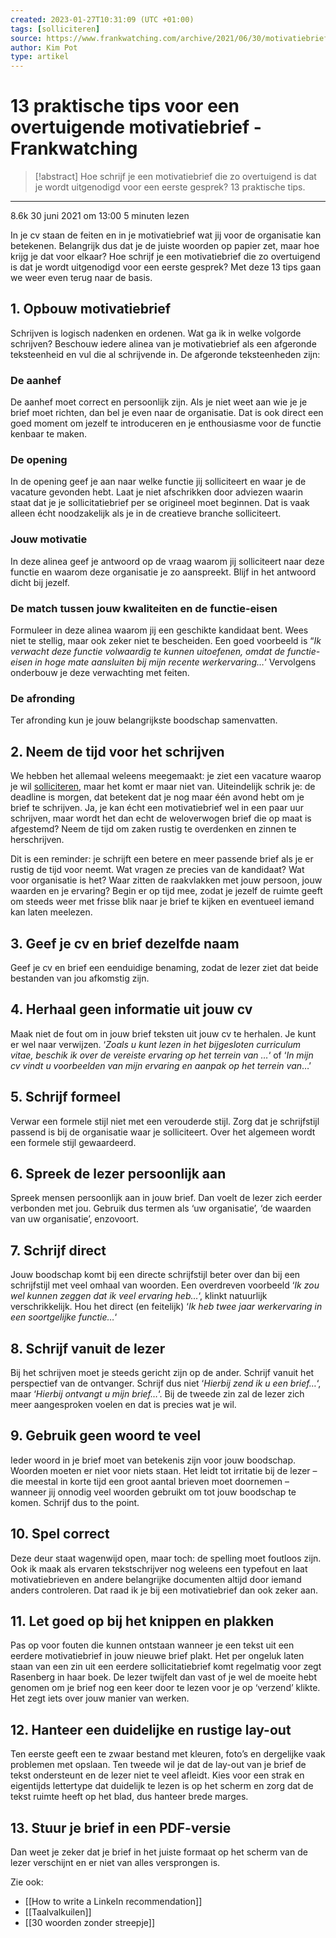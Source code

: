 ```yaml
---
created: 2023-01-27T10:31:09 (UTC +01:00)
tags: [solliciteren]
source: https://www.frankwatching.com/archive/2021/06/30/motivatiebrief-13-tips/
author: Kim Pot
type: artikel
---
```


# 13 praktische tips voor een overtuigende motivatiebrief - Frankwatching

> [!abstract]
> Hoe schrijf je een motivatiebrief die zo overtuigend is dat je wordt uitgenodigd voor een eerste gesprek? 13 praktische tips.

---
8.6k 30 juni 2021 om 13:00 5 minuten lezen

In je cv staan de feiten en in je motivatiebrief wat jij voor de organisatie kan betekenen. Belangrijk dus dat je de juiste woorden op papier zet, maar hoe krijg je dat voor elkaar? Hoe schrijf je een motivatiebrief die zo overtuigend is dat je wordt uitgenodigd voor een eerste gesprek? Met deze 13 tips gaan we weer even terug naar de basis.

## 1\. Opbouw motivatiebrief

Schrijven is logisch nadenken en ordenen. Wat ga ik in welke volgorde schrijven? Beschouw iedere alinea van je motivatiebrief als een afgeronde teksteenheid en vul die al schrijvende in. De afgeronde teksteenheden zijn:

### De aanhef

De aanhef moet correct en persoonlijk zijn. Als je niet weet aan wie je je brief moet richten, dan bel je even naar de organisatie. Dat is ook direct een goed moment om jezelf te introduceren en je enthousiasme voor de functie kenbaar te maken.

### De opening

In de opening geef je aan naar welke functie jij solliciteert en waar je de vacature gevonden hebt. Laat je niet afschrikken door adviezen waarin staat dat je je sollicitatiebrief per se origineel moet beginnen. Dat is vaak alleen écht noodzakelijk als je in de creatieve branche solliciteert.

### Jouw motivatie

In deze alinea geef je antwoord op de vraag waarom jij solliciteert naar deze functie en waarom deze organisatie je zo aanspreekt. Blijf in het antwoord dicht bij jezelf.

### De match tussen jouw kwaliteiten en de functie-eisen

Formuleer in deze alinea waarom jij een geschikte kandidaat bent. Wees niet te stellig, maar ook zeker niet te bescheiden. Een goed voorbeeld is “_Ik verwacht deze functie volwaardig te kunnen uitoefenen, omdat de functie-eisen in hoge mate aansluiten bij mijn recente werkervaring…_‘ Vervolgens onderbouw je deze verwachting met feiten.

### De afronding

Ter afronding kun je jouw belangrijkste boodschap samenvatten.

## 2\. Neem de tijd voor het schrijven

We hebben het allemaal weleens meegemaakt: je ziet een vacature waarop je wil [solliciteren](https://www.frankwatching.com/tag/solliciteren/), maar het komt er maar niet van. Uiteindelijk schrik je: de deadline is morgen, dat betekent dat je nog maar één avond hebt om je brief te schrijven. Ja, je kan écht een motivatiebrief wel in een paar uur schrijven, maar wordt het dan echt de weloverwogen brief die op maat is afgestemd? Neem de tijd om zaken rustig te overdenken en zinnen te herschrijven.

Dit is een reminder: je schrijft een betere en meer passende brief als je er rustig de tijd voor neemt. Wat vragen ze precies van de kandidaat? Wat voor organisatie is het? Waar zitten de raakvlakken met jouw persoon, jouw waarden en je ervaring? Begin er op tijd mee, zodat je jezelf de ruimte geeft om steeds weer met frisse blik naar je brief te kijken en eventueel iemand kan laten meelezen.

## 3\. Geef je cv en brief dezelfde naam

Geef je cv en brief een eenduidige benaming, zodat de lezer ziet dat beide bestanden van jou afkomstig zijn.

## 4\. Herhaal geen informatie uit jouw cv

Maak niet de fout om in jouw brief teksten uit jouw cv te herhalen. Je kunt er wel naar verwijzen. ‘_Zoals u kunt lezen in het bijgesloten curriculum vitae, beschik ik over de vereiste ervaring op het terrein van …_‘ of ‘_In mijn cv vindt u voorbeelden van mijn ervaring en aanpak op het terrein van_…’

## 5\. Schrijf formeel

Verwar een formele stijl niet met een verouderde stijl. Zorg dat je schrijfstijl passend is bij de organisatie waar je solliciteert. Over het algemeen wordt een formele stijl gewaardeerd.

## 6\. Spreek de lezer persoonlijk aan

Spreek mensen persoonlijk aan in jouw brief. Dan voelt de lezer zich eerder verbonden met jou. Gebruik dus termen als ‘uw organisatie’, ‘de waarden van uw organisatie’, enzovoort.

## 7\. Schrijf direct

Jouw boodschap komt bij een directe schrijfstijl beter over dan bij een schrijfstijl met veel omhaal van woorden. Een overdreven voorbeeld ‘_Ik zou wel kunnen zeggen dat ik veel ervaring heb…_‘, klinkt natuurlijk verschrikkelijk. Hou het direct (en feitelijk) ‘_Ik heb twee jaar werkervaring in een soortgelijke functie…_‘

## 8\. Schrijf vanuit de lezer

Bij het schrijven moet je steeds gericht zijn op de ander. Schrijf vanuit het perspectief van de ontvanger. Schrijf dus niet ‘_Hierbij zend ik u een brief…_‘, maar ‘_Hierbij ontvangt u mijn brief…_‘. Bij de tweede zin zal de lezer zich meer aangesproken voelen en dat is precies wat je wil.

## 9\. Gebruik geen woord te veel

Ieder woord in je brief moet van betekenis zijn voor jouw boodschap. Woorden moeten er niet voor niets staan. Het leidt tot irritatie bij de lezer – die meestal in korte tijd een groot aantal brieven moet doornemen – wanneer jij onnodig veel woorden gebruikt om tot jouw boodschap te komen. Schrijf dus to the point.

## 10\. Spel correct

Deze deur staat wagenwijd open, maar toch: de spelling moet foutloos zijn. Ook ik maak als ervaren tekstschrijver nog weleens een typefout en laat motivatiebrieven en andere belangrijke documenten altijd door iemand anders controleren. Dat raad ik je bij een motivatiebrief dan ook zeker aan.

## 11\. Let goed op bij het knippen en plakken

Pas op voor fouten die kunnen ontstaan wanneer je een tekst uit een eerdere motivatiebrief in jouw nieuwe brief plakt. Het per ongeluk laten staan van een zin uit een eerdere sollicitatiebrief komt regelmatig voor zegt Rasenberg in haar boek. De lezer twijfelt dan vast of je wel de moeite hebt genomen om je brief nog een keer door te lezen voor je op ‘verzend’ klikte. Het zegt iets over jouw manier van werken.

## 12\. Hanteer een duidelijke en rustige lay-out

Ten eerste geeft een te zwaar bestand met kleuren, foto’s en dergelijke vaak problemen met opslaan. Ten tweede wil je dat de lay-out van je brief de tekst ondersteunt en de lezer niet te veel afleidt. Kies voor een strak en eigentijds lettertype dat duidelijk te lezen is op het scherm en zorg dat de tekst ruimte heeft op het blad, dus hanteer brede marges.

## 13\. Stuur je brief in een PDF-versie

Dan weet je zeker dat je brief in het juiste formaat op het scherm van de lezer verschijnt en er niet van alles versprongen is.

Zie ook:
- [[How to write a LinkeIn recommendation]]
- [[Taalvalkuilen]]
- [[30 woorden zonder streepje]]

